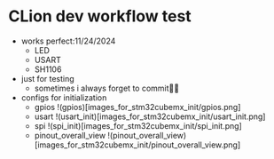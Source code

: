 # CLion dev workflow test

- works perfect:11/24/2024 
  - LED
  - USART
  - SH1106
- just for testing 
  - sometimes i always forget to commit🤣🤣 
- configs for initialization
  - gpios
  !(gpios)[images_for_stm32cubemx_init/gpios.png]
  - usart
  !(usart_init)[images_for_stm32cubemx_init/usart_init.png]
  - spi
  !(spi_init)[images_for_stm32cubemx_init/spi_init.png]
  - pinout_overall_view
  !(pinout_overall_view)[images_for_stm32cubemx_init/pinout_overall_view.png]
